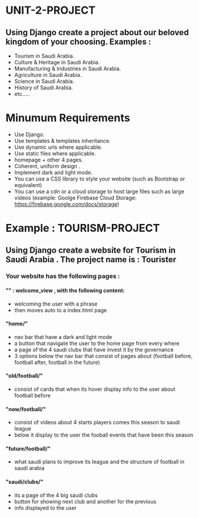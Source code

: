 # UNIT-2-PROJECT

## Using Django create a project about our beloved kingdom of your choosing. Examples :
- Tourism in Saudi Arabia.
- Culture & Heritage in Saudi Arabia.
- Manufacturing & Industries in Saudi Arabia.
- Agriculture in Saudi Arabia.
- Science in Saudi Arabia.
- History of Saudi Arabia.
- etc.....


# Minumum Requirements
- Use Django.
- Use templates & templates inheritance.
- Use dynamic urls where applicable.
- Use static files where applicable.
- homepage + other 4 pages.
- Coherent, uniform design .
- Implement dark and light mode.
- You can use a CSS library to style your website (such as Bootstrap or equivalent)
- You can use a cdn or a cloud storage to host large files such as large videos (example: Goolge Firebase Cloud Storage: https://firebase.google.com/docs/storage)



# Example : TOURISM-PROJECT

## Using Django create a website for Tourism in Saudi Arabia . The project name is : Tourister

### Your website has the following pages :

#### "" : welcome_view , with the following content:
- welcoming the user with a phrase
- then moves auto to a index.html page


#### "home/"
- nav bar that have a dark and light mode
- a button that navigate the user to the home page from every where
- a page of the 4 saudi clubs that have invest it by the governance
- 3 options below the nav bar that consist of pages about (football before, football after, football in the future)

#### "old/football/"
- consist of cards that when its hover display info to the user about football before

#### "now/football/"
- consist of videos about 4 starts players comes this season to saudi league
- below it display to the user the fooball events that have been this season 

#### "future/football/"
- what saudi plans to improve its league and the structure of football in saudi arabia

#### "saudi/clubs/"
- its a page of the 4 big saudi clubs
- button for showing next club and another for the previous
- info displayed to the user


